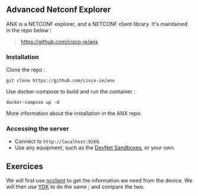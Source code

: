 ## Advanced Netconf Explorer

ANX is a NETCONF explorer, and a NETCONF client library. It's maintained in the repo below :

> https://github.com/cisco-ie/anx

### Installation

Clone the repo :

```shell script
git clone https://github.com/cisco-ie/anx
```

Use docker-compose to build and run the container :

```shell script
docker-compose up -d
```

More information about the installation in the ANX repo.

### Accessing the server

- Connect to `http://localhost:9269`.
- Use any equipment, such as the [DevNet Sandboxes](https://developer.cisco.com/site/sandbox/), or your own.

## Exercices

We will first use [ncclient](https://github.com/ncclient/ncclient) to get the information we need from the device.
We will then use [YDK](https://github.com/CiscoDevNet/ydk-py) to do the same ; and compare the two.